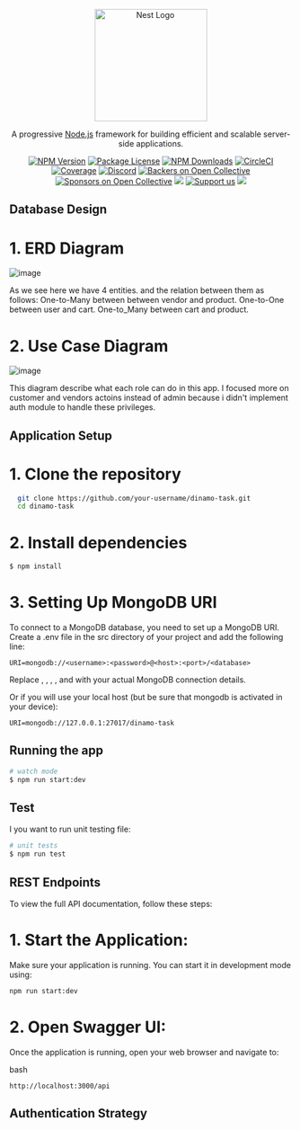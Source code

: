 <p align="center">
  <a href="http://nestjs.com/" target="blank"><img src="https://nestjs.com/img/logo-small.svg" width="200" alt="Nest Logo" /></a>
</p>

[circleci-image]: https://img.shields.io/circleci/build/github/nestjs/nest/master?token=abc123def456
[circleci-url]: https://circleci.com/gh/nestjs/nest

  <p align="center">A progressive <a href="http://nodejs.org" target="_blank">Node.js</a> framework for building efficient and scalable server-side applications.</p>
    <p align="center">
<a href="https://www.npmjs.com/~nestjscore" target="_blank"><img src="https://img.shields.io/npm/v/@nestjs/core.svg" alt="NPM Version" /></a>
<a href="https://www.npmjs.com/~nestjscore" target="_blank"><img src="https://img.shields.io/npm/l/@nestjs/core.svg" alt="Package License" /></a>
<a href="https://www.npmjs.com/~nestjscore" target="_blank"><img src="https://img.shields.io/npm/dm/@nestjs/common.svg" alt="NPM Downloads" /></a>
<a href="https://circleci.com/gh/nestjs/nest" target="_blank"><img src="https://img.shields.io/circleci/build/github/nestjs/nest/master" alt="CircleCI" /></a>
<a href="https://coveralls.io/github/nestjs/nest?branch=master" target="_blank"><img src="https://coveralls.io/repos/github/nestjs/nest/badge.svg?branch=master#9" alt="Coverage" /></a>
<a href="https://discord.gg/G7Qnnhy" target="_blank"><img src="https://img.shields.io/badge/discord-online-brightgreen.svg" alt="Discord"/></a>
<a href="https://opencollective.com/nest#backer" target="_blank"><img src="https://opencollective.com/nest/backers/badge.svg" alt="Backers on Open Collective" /></a>
<a href="https://opencollective.com/nest#sponsor" target="_blank"><img src="https://opencollective.com/nest/sponsors/badge.svg" alt="Sponsors on Open Collective" /></a>
  <a href="https://paypal.me/kamilmysliwiec" target="_blank"><img src="https://img.shields.io/badge/Donate-PayPal-ff3f59.svg"/></a>
    <a href="https://opencollective.com/nest#sponsor"  target="_blank"><img src="https://img.shields.io/badge/Support%20us-Open%20Collective-41B883.svg" alt="Support us"></a>
  <a href="https://twitter.com/nestframework" target="_blank"><img src="https://img.shields.io/twitter/follow/nestframework.svg?style=social&label=Follow"></a>
</p>
  <!--[![Backers on Open Collective](https://opencollective.com/nest/backers/badge.svg)](https://opencollective.com/nest#backer)
  [![Sponsors on Open Collective](https://opencollective.com/nest/sponsors/badge.svg)](https://opencollective.com/nest#sponsor)-->
  
## Database Design

# 1. ERD Diagram

![image](https://github.com/user-attachments/assets/48d0a52f-1960-4e98-a1b0-41e6568c4891)

As we see here we have 4 entities. and the relation between them as follows:
One-to-Many between between vendor and product.
One-to-One between user and cart.
One-to_Many between cart and product.

# 2. Use Case Diagram

![image](https://github.com/user-attachments/assets/172f366a-bc65-4171-939c-c6bfb19fe969)

This diagram describe what each role can do in this app. I focused more on customer and vendors actoins instead of admin
because i didn't implement auth module to handle these privileges.




## Application Setup

# 1. Clone the repository
 ```bash
   git clone https://github.com/your-username/dinamo-task.git
   cd dinamo-task
 ```
# 2. Install dependencies
```bash
$ npm install
```
# 3. Setting Up MongoDB URI
To connect to a MongoDB database, you need to set up a MongoDB URI. Create a .env file in the src directory of your project and add the following line:
```
URI=mongodb://<username>:<password>@<host>:<port>/<database>
```
Replace <username>, <password>, <host>, <port>, and <database> with your actual MongoDB connection details. 

Or if you will use your local host (but be sure that mongodb is activated in your device):
```
URI=mongodb://127.0.0.1:27017/dinamo-task
```

## Running the app

```bash
# watch mode
$ npm run start:dev
```
## Test
I you want to run unit testing file:
```bash
# unit tests
$ npm run test
```

## REST Endpoints
To view the full API documentation, follow these steps:

# 1. **Start the Application**:
   Make sure your application is running. You can start it in development mode using:
   ```bash
   npm run start:dev
   ```

# 2. **Open Swagger UI**:
 Once the application is running, open your web browser and navigate to:

bash
```
http://localhost:3000/api
```

## Authentication Strategy

